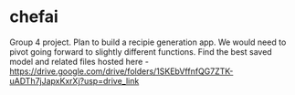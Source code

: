 # chefai

Group 4 project. 
Plan to build a recipie generation app. We would need to pivot going forward to slightly different functions. 
Find the best saved model and related files hosted here - https://drive.google.com/drive/folders/1SKEbVffnfQG7ZTK-uADTh7jJapxKxrXj?usp=drive_link

